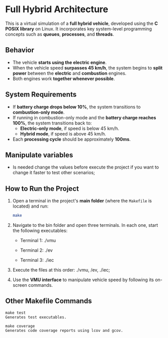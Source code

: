 # Full Hybrid Architecture

This is a virtual simulation of a **full hybrid vehicle**, developed using the **C POSIX library** on Linux. It incorporates key system-level programming concepts such as **queues**, **processes**, and **threads**.

## Behavior

- The vehicle **starts using the electric engine**.
- When the vehicle speed **surpasses 45 km/h**, the system begins to **split power** between the **electric** and **combustion** engines.
- Both engines work **together whenever possible**.

## System Requirements

- If **battery charge drops below 10%**, the system transitions to **combustion-only mode**.
- If running in combustion-only mode and the **battery charge reaches 100%**, the system transitions back to:
  - **Electric-only mode**, if speed is below 45 km/h.
  - **Hybrid mode**, if speed is above 45 km/h.
- Each **processing cycle** should be approximately **100ms**.

## Manipulate variables

- Is needed change the values before execute the project if you want to change it faster to test other scenarios;

## How to Run the Project

1. Open a terminal in the project's **main folder** (where the `Makefile` is located) and run:
   ```bash
   make
2. Navigate to the bin folder and open three terminals. In each one, start the following executables:

   - Terminal 1:
         ./vmu
        
   - Terminal 2:
         ./ev

   - Terminal 3:
         ./iec

3. Execute the files at this order: ./vmu, /ev, ./iec;

4. Use the **VMU interface** to manipulate vehicle speed by following its on-screen commands.

## Other Makefile Commands

    make test
    Generates test executables.

    make coverage
    Generates code coverage reports using lcov and gcov.
